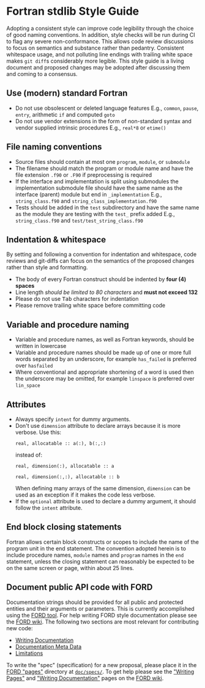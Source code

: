 # Fortran stdlib Style Guide

Adopting a consistent style can improve code legibility through the choice of good naming conventions.
In addition, style checks will be run during CI to flag any severe non-conformance.
This allows code review discussions to focus on semantics and substance rather than pedantry.
Consistent whitespace usage, and not polluting line endings with trailing white space makes `git diff`s considerably more legible.
This style guide is a living document and proposed changes may be adopted after discussing them and coming to a consensus.

## Use (modern) standard Fortran

* Do not use obsolescent or deleted language features
  E.g., `common`, `pause`, `entry`, arithmetic `if` and computed `goto`
* Do not use vendor extensions in the form of non-standard syntax and vendor supplied intrinsic procedures
  E.g., `real*8` or `etime()`

## File naming conventions

* Source files should contain at most one `program`, `module`, or `submodule`
* The filename should match the program or module name and have the file extension `.f90` or `.F90` if preprocessing is required
* If the interface and implementation is split using submodules the implementation submodule file should have the same name as the
  interface (parent) module but end in `_implementation`
  E.g., `string_class.f90` and `string_class_implementation.f90`
* Tests should be added in the `test` subdirectory and have the same name as the module they are testing with the `test_` prefix
  added
  E.g., `string_class.f90` and `test/test_string_class.f90`

## Indentation & whitespace

By setting and following a convention for indentation and whitespace, code reviews and git-diffs can
focus on the semantics of the proposed changes rather than style and formatting.

* The body of every Fortran construct should be indented by __four (4) spaces__
* Line length *should be limited to 80 characters* and __must not exceed 132__
* Please do not use <kbd>Tab</kbd> characters for indentation
* Please remove trailing white space before committing code

## Variable and procedure naming

* Variable and procedure names, as well as Fortran keywords, should be written in lowercase
* Variable and procedure names should be made up of one or more full words separated by an underscore,
  for example `has_failed` is preferred over `hasfailed`
* Where conventional and appropriate shortening of a word is used then the underscore may be omitted,
  for example `linspace` is preferred over `lin_space`

## Attributes

<!-- ATTENTION! This section includes intentional trailing whitespace to get decent formatting with GFM and Python Markdown. -->

* Always specify `intent` for dummy arguments.
* Don't use `dimension` attribute to declare arrays because it is more verbose.
  Use this:  
  ```
  real, allocatable :: a(:), b(:,:)
  ```  
  instead of:  
  ```
  real, dimension(:), allocatable :: a
  ```  
  ```
  real, dimension(:,:), allocatable :: b
  ```  
  When defining many arrays of the same dimension, `dimension` can be used as an exception if it makes the code less verbose.
* If the `optional` attribute is used to declare a dummy argument, it should follow the `intent` attribute.

## End <scope> block closing statements

Fortran allows certain block constructs or scopes to include the name of the program unit in the end statement.
The convention adopted herein is to include procedure names, `module` names and `program` names in the `end` statement,
unless the closing statement can reasonably be expected to be on the same screen or page, within about 25 lines.

## Document public API code with FORD

Documentation strings should be provided for all public and protected entities and their arguments or parameters.
This is currently accomplished using the [FORD tool](https://github.com/Fortran-FOSS-Programmers/ford).
For help writing FORD style documentation please see the [FORD wiki](https://github.com/Fortran-FOSS-Programmers/ford/wiki).
The following two sections are most relevant for contributing new code:

* [Writing Documentation](https://github.com/Fortran-FOSS-Programmers/ford/wiki/Writing-Documentation)
* [Documentation Meta Data](https://github.com/Fortran-FOSS-Programmers/ford/wiki/Documentation-Meta-Data)
* [Limitations](https://github.com/Fortran-FOSS-Programmers/ford/wiki/Limitations)

To write the "spec" (specification) for a new proposal, please place it in the
[FORD "pages"](https://github.com/Fortran-FOSS-Programmers/ford/wiki/Writing-Pages) directory at
[`doc/specs/`](https://github.com/fortran-lang/stdlib/tree/HEAD/doc/specs).
To get help please see the ["Writing Pages"](https://github.com/Fortran-FOSS-Programmers/ford/wiki/Writing-Pages)
and ["Writing Documentation"](https://github.com/Fortran-FOSS-Programmers/ford/wiki/Writing-Documentation) pages
on the [FORD wiki](https://github.com/Fortran-FOSS-Programmers/ford/wiki).
